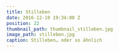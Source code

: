 ```yaml
---
title: Stilleben
date: 2016-12-10 19:34:00 Z
position: 22
thumbnail_path: thumbnail_stilleben.jpg
image_path: stilleben.jpg
caption: Stilleben… oder so ähnlich
---
```


